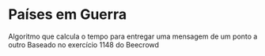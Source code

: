 # Países em Guerra

Algoritmo que calcula o tempo para entregar uma mensagem de um ponto a outro
Baseado no exercício 1148 do Beecrowd

